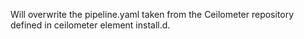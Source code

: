 Will overwrite the pipeline.yaml taken from the Ceilometer repository
defined in ceilometer element install.d.
